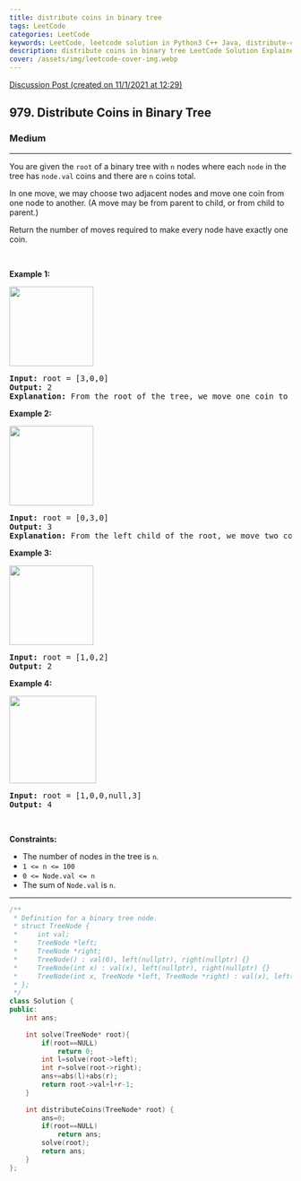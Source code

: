 ```yaml
---
title: distribute coins in binary tree
tags: LeetCode
categories: LeetCode
keywords: LeetCode, leetcode solution in Python3 C++ Java, distribute-coins-in-binary-tree solution
description: distribute coins in binary tree LeetCode Solution Explained
cover: /assets/img/leetcode-cover-img.webp
---
```





[Discussion Post (created on 11/1/2021 at 12:29)](https://leetcode.com/problems/distribute-coins-in-binary-tree/discuss/1060344/DFS-or-C%2B%2B)  
<h2>979. Distribute Coins in Binary Tree</h2><h3>Medium</h3><hr><div><p>You are given the <code>root</code> of a binary tree with <code>n</code> nodes where each <code>node</code> in the tree has <code>node.val</code> coins and there are <code>n</code> coins total.</p>

<p>In one move, we may choose two adjacent nodes and move one coin from one node to another. (A move may be from parent to child, or from child to parent.)</p>

<p>Return the number of moves required to make every node have exactly one coin.</p>

<p>&nbsp;</p>
<p><strong>Example 1:</strong></p>
<img alt="" src="https://assets.leetcode.com/uploads/2019/01/18/tree1.png" style="width: 150px; height: 142px;">
<pre><strong>Input:</strong> root = [3,0,0]
<strong>Output:</strong> 2
<strong>Explanation: </strong>From the root of the tree, we move one coin to its left child, and one coin to its right child.
</pre>

<p><strong>Example 2:</strong></p>
<img alt="" src="https://assets.leetcode.com/uploads/2019/01/18/tree2.png" style="width: 150px; height: 142px;">
<pre><strong>Input:</strong> root = [0,3,0]
<strong>Output:</strong> 3
<strong>Explanation: </strong>From the left child of the root, we move two coins to the root [taking two moves].  Then, we move one coin from the root of the tree to the right child.
</pre>

<p><strong>Example 3:</strong></p>
<img alt="" src="https://assets.leetcode.com/uploads/2019/01/18/tree3.png" style="width: 150px; height: 142px;">
<pre><strong>Input:</strong> root = [1,0,2]
<strong>Output:</strong> 2
</pre>

<p><strong>Example 4:</strong></p>
<img alt="" src="https://assets.leetcode.com/uploads/2019/01/18/tree4.png" style="width: 155px; height: 156px;">
<pre><strong>Input:</strong> root = [1,0,0,null,3]
<strong>Output:</strong> 4
</pre>

<p>&nbsp;</p>
<p><strong>Constraints:</strong></p>

<ul>
	<li>The number of nodes in the tree is <code>n</code>.</li>
	<li><code>1 &lt;= n &lt;= 100</code></li>
	<li><code>0 &lt;= Node.val &lt;= n</code></li>
	<li>The sum of <code>Node.val</code> is <code>n</code>.</li>
</ul>
</div>

---




```cpp
/**
 * Definition for a binary tree node.
 * struct TreeNode {
 *     int val;
 *     TreeNode *left;
 *     TreeNode *right;
 *     TreeNode() : val(0), left(nullptr), right(nullptr) {}
 *     TreeNode(int x) : val(x), left(nullptr), right(nullptr) {}
 *     TreeNode(int x, TreeNode *left, TreeNode *right) : val(x), left(left), right(right) {}
 * };
 */
class Solution {
public:
    int ans;
    
    int solve(TreeNode* root){
        if(root==NULL)
            return 0;
        int l=solve(root->left);
        int r=solve(root->right);
        ans+=abs(l)+abs(r);
        return root->val+l+r-1;
    }
    
    int distributeCoins(TreeNode* root) {
        ans=0;
        if(root==NULL)
            return ans;
        solve(root);
        return ans;
    }
};
```
